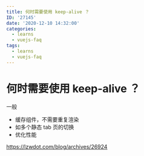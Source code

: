 ```yaml
---
title: 何时需要使用 keep-alive ？
ID: '27145'
date: '2020-12-10 14:32:00'
categories:
  - learns
  - vuejs-faq
tags:
  - learns
  - vuejs-faq
---
```


# 何时需要使用 keep-alive ？

一般

- 缓存组件，不需要重复渲染
- 如多个静态 tab 页的切换
- 优化性能

https://lzwdot.com/blog/archives/26924
